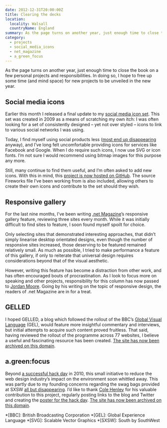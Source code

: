 ```yaml
---
date: 2012-12-31T20:00:00Z
title: Clearing the decks
location:
  locality: Walsall
  countryName: England
summary: As the page turns on another year, just enough time to close the book on a few personal projects and responsibilities. In doing so, I hope to free up some time (and mind space) for new projects to be unveiled in the new year.
category:
  - projects
  - social_media_icons
  - net_magazine
  - a_green_focus
---
```


As the page turns on another year, just enough time to close the book on a few personal projects and responsibilities. In doing so, I hope to free up some time (and mind space) for new projects to be unveiled in the new year.

## Social media icons

Earlier this month I released a final update to my [social media icon set][1]. This set was created in 2009 as a means of scratching my own itch: I was often looking for a set of consistently designed – yet not over styled – icons to link to various social networks I was using.

Today, I find myself using social products less ([most end up disappearing][2] anyway), and I’ve long felt uncomfortable providing icons for services like Facebook and Google. When I do require such icons, I now use SVG or icon fonts. I’m not sure I would recommend using bitmap images for this purpose any more.

Still, many continue to find them useful, and I’m often asked to add new icons. With this in mind, this [project is now hosted on GitHub][3]. The source Fireworks file I’ve been working from is also included, allowing others to create their own icons and contribute to the set should they wish.

## Responsive gallery

For the last nine months, I’ve been writing [.net Magazine][4]’s responsive gallery feature, reviewing three sites every month. While it was initially difficult to find sites to feature, I soon found myself spoilt for choice.

Only selecting sites that demonstrated interesting approaches, that didn’t simply linearise desktop orientated designs, even though the number of responsive sites increased, those deserving to be featured remained relatively small. As much as possible, I tried to make performance a feature of this gallery, if only to reiterate that universal design requires considerations beyond that of the visual aesthetic.

However, writing this feature has become a distraction from other work, and has often encouraged bouts of procrastination. As I look to focus more on speaking and other projects, responsibility for this column has now passed to [Jordan Moore][5]. Going by his writing on the topic of responsive design, the readers of .net Magazine are in for a treat.

## GELLED

I hoped GELLED, a blog which followed the rollout of the BBC’s [Global Visual Language][6] (GEL), would feature more insightful commentary and interviews, but initial attempts to acquire such content proved fruitless. That said, having reviewed the rollout of the programme across 77 websites, I believe a useful and fascinating resource has been created. [The site has now been archived on this domain][7].

## a.green:focus

Beyond [a successful hack day][8] in 2010, this small initiative to reduce the web design industry’s impact on the environment soon whittled away. This was partly due to my founding concerns regarding the swag bags provided at SXSW [all but disappearing][9]. I’d like to thank [Cole Henley][10] for his valuable contribution to this project, regularly posting links to the blog and Twitter and creating the [poster for the hack day][11]. [The site has now been archived on this domain][12].

[1]: /2009/180/a1/social_media_icons/
[2]: /2012/032/a1/gowalla/
[3]: https://github.com/paulrobertlloyd/socialmediaicons/
[4]: http://www.netmagazine.com/
[5]: http://www.jordanm.co.uk/
[6]: https://www.bbc.co.uk/gel/
[7]: https://gelled.tumblr.com
[8]: /2010/088/a1/hack_the_planet_report/
[9]: /2010/304/a1/sxsw_greener_is_better/
[10]: http://cole007.net/
[11]: https://agreenfocus.tumblr.com/post/374282933/
[12]: https://agreenfocus.tumblr.com/

*[BBC]: British Broadcasting Corporation
*[GEL]: Global Experience Language
*[SVG]: Scalable Vector Graphics
*[SXSW]: South by SouthWest
